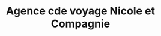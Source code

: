 ---
title: "Agence cde voyage Nicole et Compagnie"
url: /vaudreuil-dorion/agence-cde-voyage-nicole-et-compagnie/
shop: Reisebüro
---
